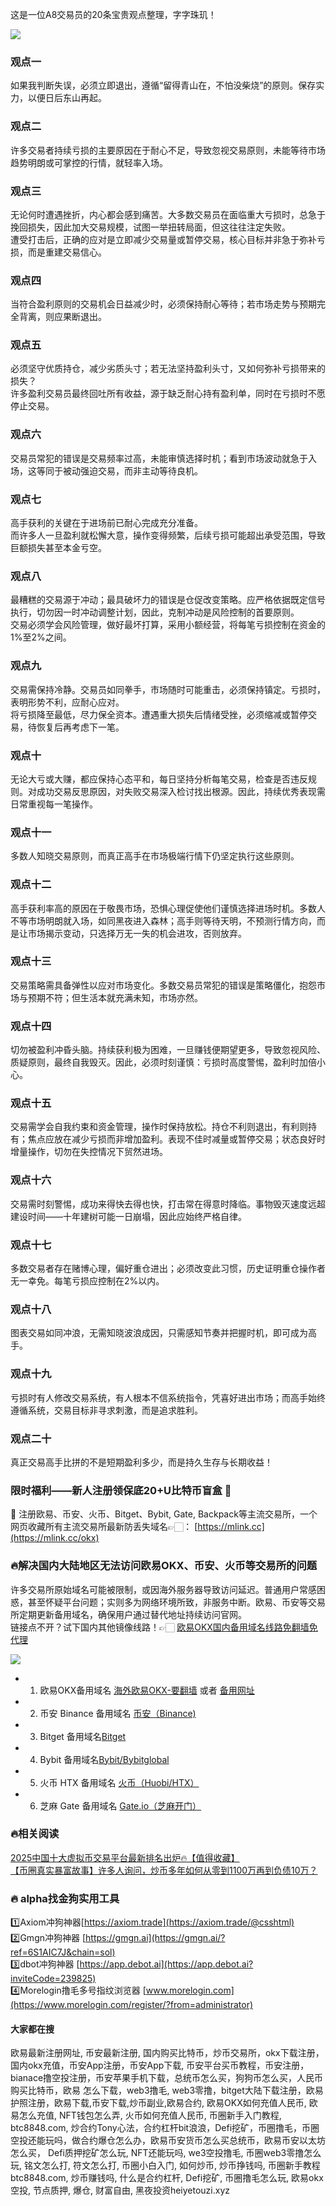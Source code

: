 这是一位A8交易员的20条宝贵观点整理，字字珠玑！

[![](https://307e939.webp.li/Snipaste_2025-04-14_16-09-45.png)](https://btc8848.com/top-10-exchanges)

### 观点一  
如果我判断失误，必须立即退出，遵循“留得青山在，不怕没柴烧”的原则。保存实力，以便日后东山再起。

### 观点二  
许多交易者持续亏损的主要原因在于耐心不足，导致忽视交易原则，未能等待市场趋势明朗或可掌控的行情，就轻率入场。

### 观点三  
无论何时遭遇挫折，内心都会感到痛苦。大多数交易员在面临重大亏损时，总急于挽回损失，因此加大交易规模，试图一举扭转局面，但这往往注定失败。  
遭受打击后，正确的应对是立即减少交易量或暂停交易，核心目标并非急于弥补亏损，而是重建交易信心。

### 观点四  
当符合盈利原则的交易机会日益减少时，必须保持耐心等待；若市场走势与预期完全背离，则应果断退出。

### 观点五  
必须坚守优质持仓，减少劣质头寸；若无法坚持盈利头寸，又如何弥补亏损带来的损失？  
许多盈利交易员最终回吐所有收益，源于缺乏耐心持有盈利单，同时在亏损时不愿停止交易。

### 观点六  
交易员常犯的错误是交易频率过高，未能审慎选择时机；看到市场波动就急于入场，这等同于被动强迫交易，而非主动等待良机。

### 观点七  
高手获利的关键在于进场前已耐心完成充分准备。  
而许多人一旦盈利就松懈大意，操作变得频繁，后续亏损可能超出承受范围，导致巨额损失甚至本金亏空。

### 观点八  
最糟糕的交易源于冲动；最具破坏力的错误是仓促改变策略。应严格依据既定信号执行，切勿因一时冲动调整计划，因此，克制冲动是风险控制的首要原则。  
交易必须学会风险管理，做好最坏打算，采用小额经营，将每笔亏损控制在资金的1%至2%之间。

### 观点九  
交易需保持冷静。交易员如同拳手，市场随时可能重击，必须保持镇定。亏损时，表明形势不利，应耐心应对。  
将亏损降至最低，尽力保全资本。遭遇重大损失后情绪受挫，必须缩减或暂停交易，待恢复后再考虑下一笔。

### 观点十  
无论大亏或大赚，都应保持心态平和，每日坚持分析每笔交易，检查是否违反规则。对成功交易反思原因，对失败交易深入检讨找出根源。因此，持续优秀表现需日常重视每一笔操作。

### 观点十一  
多数人知晓交易原则，而真正高手在市场极端行情下仍坚定执行这些原则。

### 观点十二  
高手获利率高的原因在于敬畏市场，恐惧心理促使他们谨慎选择进场时机。多数人不等市场明朗就入场，如同黑夜进入森林；高手则等待天明，不预测行情方向，而是让市场揭示变动，只选择万无一失的机会进攻，否则放弃。

### 观点十三  
交易策略需具备弹性以应对市场变化。多数交易员常犯的错误是策略僵化，抱怨市场与预期不符；但生活本就充满未知，市场亦然。

### 观点十四  
切勿被盈利冲昏头脑。持续获利极为困难，一旦赚钱便期望更多，导致忽视风险、质疑原则，最终自我毁灭。因此，必须时刻谨慎：亏损时高度警惕，盈利时加倍小心。

### 观点十五  
交易需学会自我约束和资金管理，操作时保持放松。持仓不利则退出，有利则持有；焦点应放在减少亏损而非增加盈利。表现不佳时减量或暂停交易；状态良好时增量操作，切勿在失控情况下贸然进场。

### 观点十六  
交易需时刻警惕，成功来得快去得也快，打击常在得意时降临。事物毁灭速度远超建设时间——十年建树可能一日崩塌，因此应始终严格自律。

### 观点十七  
多数交易者存在赌博心理，偏好重仓进出；必须改变此习惯，历史证明重仓操作者无一幸免。每笔亏损应控制在2%以内。

### 观点十八  
图表交易如同冲浪，无需知晓波浪成因，只需感知节奏并把握时机，即可成为高手。

### 观点十九  
亏损时有人修改交易系统，有人根本不信系统指令，凭喜好进出市场；而高手始终遵循系统，交易目标非寻求刺激，而是追求胜利。

### 观点二十  
真正交易高手比拼的不是短期盈利多少，而是持久生存与长期收益！

### 限时福利——新人注册领保底20+U比特币盲盒 🎁  
🎁 注册欧易、币安、火币、Bitget、Bybit, Gate, Backpack等主流交易所，一个网页收藏所有主流交易所最新防丢失域名👉🏻： [https://mlink.cc](https://mlink.cc/okx)

### 🔥解决国内大陆地区无法访问欧易OKX、币安、火币等交易所的问题  
许多交易所原始域名可能被限制，或因海外服务器导致访问延迟。普通用户常感困惑，甚至怀疑平台问题；实则多为网络环境所致，非服务中断。欧易、币安等交易所定期更新备用域名，确保用户通过替代地址持续访问官网。  
链接点不开？试下国内其他镜像线路！👉🏻 [欧易OKX国内备用域名线路免翻墙免代理](https://vlink.cc/okxcn)

[![](https://307e939.webp.li/20250812124552161.png)](https://vlink.cc/okxcn)

- 1. 欧易OKX备用域名 [海外欧易OKX-要翻墙](https://www.okx.com/join/74873351) 或者 [备用网址](https://www.oucnyi.net/zh-hans/join/74873351)  
- 2. 币安 Binance 备用域名 [币安（Binance)](https://accounts.binance.com/zh-CN/register?ref=36457687)  
- 3. Bitget 备用域名[Bitget](https://www.bitget.com/zh-CN/referral/register?from=referral&clacCode=VRNEYUTR)  
- 4. Bybit 备用域名[Bybit/Bybitglobal](https://www.bybitglobal.com/zh-MY/invite/?ref=VMKORMM)  
- 5. 火币 HTX 备用域名 [火币（Huobi/HTX）](https://www.htx.com/invite/zh-cn/1f?invite_code=whf45223)  
- 6. 芝麻 Gate 备用域名 [Gate.io（芝麻开门）](https://www.gate.io/zh/signup?ref_type=103&ref=A1ERAQ)  

### 🔥相关阅读  
[2025中国十大虚拟币交易平台最新排名出炉🔥【值得收藏】](https://btc8848.com/top-10-exchanges/)  
[【币圈真实暴富故事】许多人询问，炒币多年如何从零到1100万再到负债10万？](https://heiyetouzi.xyz/biquanstory001/)  

### 🔥 alpha找金狗实用工具  
1️⃣Axiom冲狗神器[https://axiom.trade](https://axiom.trade/@csshtml)    
2️⃣Gmgn冲狗神器 [https://gmgn.ai](https://gmgn.ai/?ref=6S1AIC7J&chain=sol)    
3️⃣dbot冲狗神器 [https://app.debot.ai](https://app.debot.ai?inviteCode=239825)    
4️⃣Morelogin撸毛多号指纹浏览器 [www.morelogin.com](https://www.morelogin.com/register/?from=administrator)    

#### 大家都在搜  
欧易最新注册网址, 币安最新注册, 国内购买比特币，炒币交易所，okx下载注册，国内okx充值，币安App注册，币安App下载, 币安平台买币教程，币安注册，bianace撸空投注册，币安苹果手机下载，总统币怎么买，狗狗币怎么买，人民币购买比特币，欧易 怎么下载，web3撸毛, web3零撸，bitget大陆下载注册，欧易护照注册，欧易下载,币安下载,炒币副业,欧易合约, 欧易OKX如何充值人民币, 欧易怎么充值, NFT钱包怎么弄, 火币如何充值人民币, 币圈新手入门教程, btc8848.com, 炒合约Tony心法，合约杠杆bit浪浪，Defi挖矿，币圈撸毛，币圈空投还能玩吗，做合约爆仓怎么办，欧易币安货币怎么买总统币，欧易币安以太坊怎么买， Defi质押挖矿怎么玩, NFT还能玩吗, we3空投撸毛, 币圈web3零撸怎么玩, 铭文怎么打, 符文怎么打, 币圈小白入门, 如何炒币, 炒币挣钱吗, 币圈新手教程btc8848.com, 炒币赚钱吗, 什么是合约杠杆, Defi挖矿, 币圈撸毛怎么玩, 欧易okx空投, 节点质押, 爆仓, 财富自由, 黑夜投资heiyetouzi.xyz